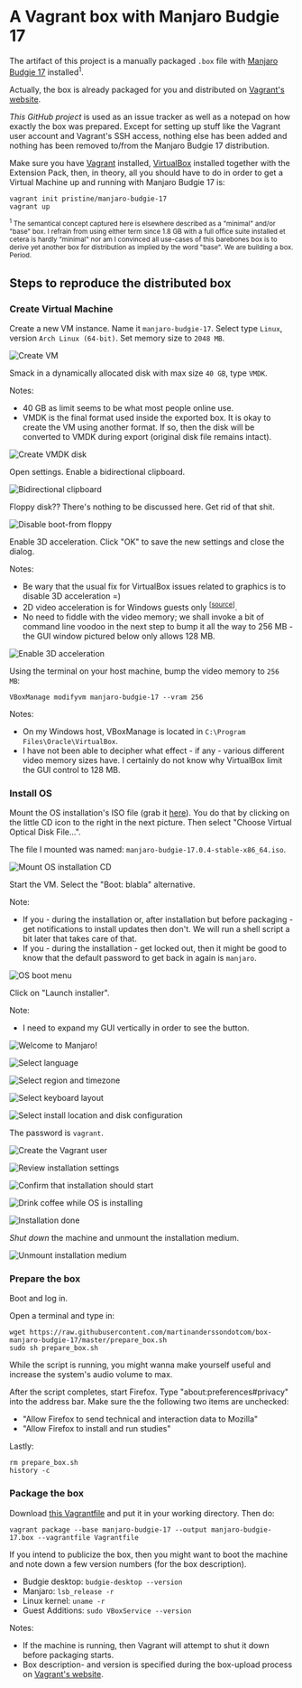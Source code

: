 # A Vagrant box with Manjaro Budgie 17

The artifact of this project is a manually packaged `.box` file with [Manjaro
Budgie 17][1] installed<sup>1</sup>.

Actually, the box is already packaged for you and distributed on
[Vagrant's website][2].

_This GitHub project_ is used as an issue tracker as well as a notepad on how
exactly the box was prepared. Except for setting up stuff like the Vagrant user
account and Vagrant's SSH access, nothing else has been added and nothing has
been removed to/from the Manjaro Budgie 17 distribution.

Make sure you have [Vagrant][3] installed, [VirtualBox][4] installed together
with the Extension Pack, then, in theory, all you should have to do in order to
get a Virtual Machine up and running with Manjaro Budgie 17 is:

    vagrant init pristine/manjaro-budgie-17
    vagrant up

<sub><sup>1</sup> The semantical concept captured here is elsewhere described as
a "minimal" and/or "base" box. I refrain from using either term since 1.8 GB
with a full office suite installed et cetera is hardly "minimal" nor am I
convinced all use-cases of this barebones box is to derive yet another box for
distribution as implied by the word "base". We are building a box. Period.</sub>

## Steps to reproduce the distributed box

### Create Virtual Machine

Create a new VM instance. Name it `manjaro-budgie-17`. Select type `Linux`,
version `Arch Linux (64-bit)`. Set memory size to `2048 MB`.

![Create VM][img-01]

Smack in a dynamically allocated disk with max size `40 GB`, type `VMDK`.

Notes:

- 40 GB as limit seems to be what most people online use.
- VMDK is the final format used inside the exported box. It is okay to create
  the VM using another format. If so, then the disk will be converted to VMDK
  during export (original disk file remains intact).

![Create VMDK disk][img-02]

Open settings. Enable a bidirectional clipboard.

![Bidirectional clipboard][img-03]

Floppy disk?? There's nothing to be discussed here. Get rid of that shit.

![Disable boot-from floppy][img-04]

Enable 3D acceleration. Click "OK" to save the new settings and close the
dialog.

Notes:

- Be wary that the usual fix for VirtualBox issues related to graphics is to
  disable 3D acceleration =)
- 2D video acceleration is for Windows guests only <sup>[[source][6]]</sup>.
- No need to fiddle with the video memory; we shall invoke a bit of command line
  voodoo in the next step to bump it all the way to 256 MB - the GUI window
  pictured below only allows 128 MB.

![Enable 3D acceleration][img-05]

Using the terminal on your host machine, bump the video memory to `256 MB`:

    VBoxManage modifyvm manjaro-budgie-17 --vram 256

Notes:

- On my Windows host, VBoxManage is located in
  `C:\Program Files\Oracle\VirtualBox`.
- I have not been able to decipher what effect - if any - various different
  video memory sizes have. I certainly do not know why VirtualBox limit the GUI
  control to 128 MB.

### Install OS

Mount the OS installation's ISO file (grab it [here][5]). You do that by
clicking on the little CD icon to the right in the next picture. Then select
"Choose Virtual Optical Disk File...".

The file I mounted was named: `manjaro-budgie-17.0.4-stable-x86_64.iso`.

![Mount OS installation CD][img-06]

Start the VM. Select the "Boot: blabla" alternative.

Note:

- If you - during the installation or, after installation but before packaging -
  get notifications to install updates then don't. We will run a shell script a
  bit later that takes care of that.
- If you - during the installation - get locked out, then it might be good to
  know that the default password to get back in again is `manjaro`.

![OS boot menu][img-07]

Click on "Launch installer".

Note:

- I need to expand my GUI vertically in order to see the button.

![Welcome to Manjaro!][img-08]

![Select language][img-09]

![Select region and timezone][img-10]

![Select keyboard layout][img-11]

![Select install location and disk configuration][img-12]

The password is `vagrant`.

![Create the Vagrant user][img-13]

![Review installation settings][img-14]

![Confirm that installation should start][img-15]

![Drink coffee while OS is installing][img-16]

![Installation done][img-17]

_Shut down_ the machine and unmount the installation medium.

![Unmount installation medium][img-18]

### Prepare the box

Boot and log in.

Open a terminal and type in:

    wget https://raw.githubusercontent.com/martinanderssondotcom/box-manjaro-budgie-17/master/prepare_box.sh
    sudo sh prepare_box.sh

While the script is running, you might wanna make yourself useful and increase
the system's audio volume to max.

After the script completes, start Firefox. Type "about:preferences#privacy" into
the address bar. Make sure the the following two items are unchecked:

- "Allow Firefox to send technical and interaction data to Mozilla"
- "Allow Firefox to install and run studies"

Lastly:

    rm prepare_box.sh
    history -c

### Package the box

Download [this Vagrantfile][7] and put it in your working directory. Then do:

    vagrant package --base manjaro-budgie-17 --output manjaro-budgie-17.box --vagrantfile Vagrantfile

If you intend to publicize the box, then you might want to boot the machine and
note down a few version numbers (for the box description).

- Budgie desktop: `budgie-desktop --version`
- Manjaro: `lsb_release -r`
- Linux kernel: `uname -r`
- Guest Additions: `sudo VBoxService --version`

Notes:

- If the machine is running, then Vagrant will attempt to shut it down before
  packaging starts.
- Box description- and version is specified during the box-upload process on
  [Vagrant's website][8].

[1]: https://manjaro.org/
[2]: https://app.vagrantup.com/pristine/boxes/manjaro-budgie-17
[3]: https://www.vagrantup.com/
[4]: https://www.virtualbox.org/wiki/Downloads
[5]: https://manjaro.org/community-editions/
[6]: https://www.virtualbox.org/manual/ch04.html#guestadd-2d
[7]: https://github.com/martinanderssondotcom/box-manjaro-budgie-17/blob/master/Vagrantfile
[8]: https://app.vagrantup.com/boxes/new

[img-01]: screenshots/01-vb-create-vm.png
[img-02]: screenshots/02-vb-create-vmdk-disk.png
[img-03]: screenshots/03-vb-bidirectional-clipboard.png
[img-04]: screenshots/04-vb-disable-floppy-boot.png
[img-05]: screenshots/05-vb-enable-3d.png
[img-06]: screenshots/06-vb-mount-manjaro-iso.png

[img-07]: screenshots/07-os-boot-menu.png
[img-08]: screenshots/08-os-launch-installer.png
[img-09]: screenshots/09-os-language.png
[img-10]: screenshots/10-os-timezone.png
[img-11]: screenshots/11-os-keyboard.png
[img-12]: screenshots/12-os-location.png
[img-13]: screenshots/13-os-user.png
[img-14]: screenshots/14-os-review.png
[img-15]: screenshots/15-os-confirm.png
[img-16]: screenshots/16-os-installing.png
[img-17]: screenshots/17-os-done.png
[img-18]: screenshots/18-vb-unmount.png